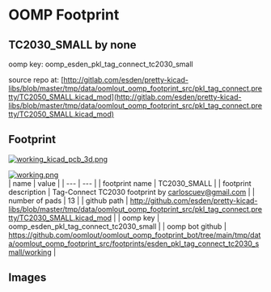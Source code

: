 # OOMP Footprint  
## TC2030_SMALL  by none  
  
oomp key: oomp_esden_pkl_tag_connect_tc2030_small  
  
source repo at: [http://gitlab.com/esden/pretty-kicad-libs/blob/master/tmp/data/oomlout_oomp_footprint_src/pkl_tag_connect.pretty/TC2050_SMALL.kicad_mod](http://gitlab.com/esden/pretty-kicad-libs/blob/master/tmp/data/oomlout_oomp_footprint_src/pkl_tag_connect.pretty/TC2050_SMALL.kicad_mod)  
## Footprint  
  
[![working_kicad_pcb_3d.png](working_kicad_pcb_3d_600.png)](working_kicad_pcb_3d.png)  
  
[![working.png](working_600.png)](working.png)  
| name | value | 
| --- | --- | 
| footprint name | TC2030_SMALL | 
| footprint description | Tag-Connect TC2030 footprint by carloscuev@gmail.com | 
| number of pads | 13 | 
| github path | http://github.com/esden/pretty-kicad-libs/blob/master/tmp/data/oomlout_oomp_footprint_src/pkl_tag_connect.pretty/TC2030_SMALL.kicad_mod | 
| oomp key | oomp_esden_pkl_tag_connect_tc2030_small | 
| oomp bot github | https://github.com/oomlout/oomlout_oomp_footprint_bot/tree/main/tmp/data/oomlout_oomp_footprint_src/footprints/esden_pkl_tag_connect_tc2030_small/working | 
## Images  
